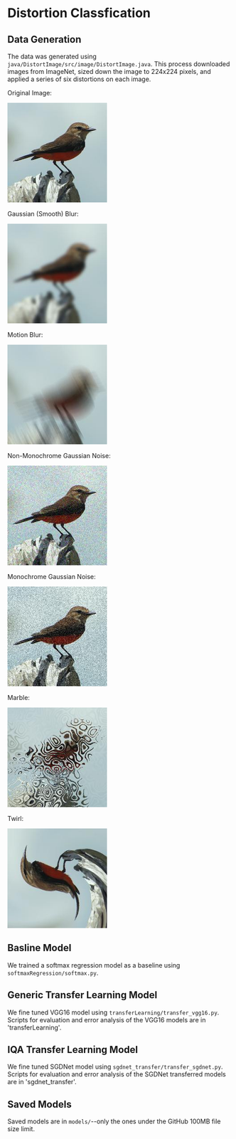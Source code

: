 # Distortion Classfication

## Data Generation
The data was generated using `java/DistortImage/src/image/DistortImage.java`.  This process downloaded images from ImageNet, sized down the image to 224x224 pixels, and applied a series of six distortions on each image.

Original Image: 

![Image 1](sampleImages/00000007.0.organism.jpg)

Gaussian (Smooth) Blur:

![Image 1](sampleImages/00000007.1.organism.jpg)

Motion Blur:

![Image 1](sampleImages/00000007.2.organism.jpg)

Non-Monochrome Gaussian Noise:

![Image 1](sampleImages/00000007.3.organism.jpg)

Monochrome Gaussian Noise:

![Image 1](sampleImages/00000007.4.organism.jpg)

Marble:

![Image 1](sampleImages/00000007.5.organism.jpg)

Twirl:

![Image 1](sampleImages/00000007.7.organism.jpg)

## Basline Model
We trained a softmax regression model as a baseline using `softmaxRegression/softmax.py`.

## Generic Transfer Learning Model
We fine tuned VGG16 model using `transferLearning/transfer_vgg16.py`.\
Scripts for evaluation and error analysis of the VGG16 models are in 'transferLearning'.

## IQA Transfer Learning Model
We fine tuned SGDNet model using `sgdnet_transfer/transfer_sgdnet.py`.
Scripts for evaluation and error analysis of the SGDNet transferred models are in 'sgdnet_transfer'.

## Saved Models
Saved models are in `models/`--only the ones under the GitHub 100MB file size limit.
